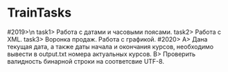 # TrainTasks
#2019>\n
  task1> Работа с датами и часовыми поясами.
  task2> Работа с XML.
  task3> Воронка продаж. Работа с графикой.
#2020>
  A> Дана текущая дата, а также даты начала и окончания курсов, необходимо вывести в output.txt номера актуальных курсов.
  B> Проверить валидность бинарной строки на соответсвие UTF-8.
  
